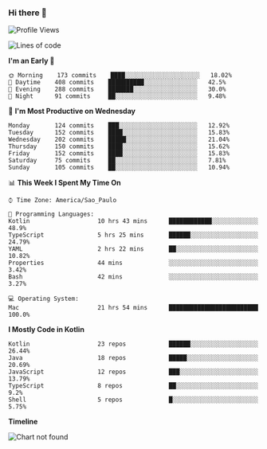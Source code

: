 ### Hi there 👋

<!--
**fernandonogueira/fernandonogueira** is a ✨ _special_ ✨ repository because its `README.md` (this file) appears on your GitHub profile.

Here are some ideas to get you started:

- 🔭 I’m currently working on ...
- 🌱 I’m currently learning ...
- 👯 I’m looking to collaborate on ...
- 🤔 I’m looking for help with ...
- 💬 Ask me about ...
- 📫 How to reach me: ...
- 😄 Pronouns: ...
- ⚡ Fun fact: ...
-->

<!--START_SECTION:waka-->
![Profile Views](http://img.shields.io/badge/Profile%20Views-0-blue)

![Lines of code](https://img.shields.io/badge/From%20Hello%20World%20I%27ve%20Written-5.8%20million%20lines%20of%20code-blue)

**I'm an Early 🐤** 

```text
🌞 Morning    173 commits    ████░░░░░░░░░░░░░░░░░░░░░   18.02% 
🌆 Daytime    408 commits    ██████████░░░░░░░░░░░░░░░   42.5% 
🌃 Evening    288 commits    ███████░░░░░░░░░░░░░░░░░░   30.0% 
🌙 Night      91 commits     ██░░░░░░░░░░░░░░░░░░░░░░░   9.48%

```
📅 **I'm Most Productive on Wednesday** 

```text
Monday       124 commits    ███░░░░░░░░░░░░░░░░░░░░░░   12.92% 
Tuesday      152 commits    ████░░░░░░░░░░░░░░░░░░░░░   15.83% 
Wednesday    202 commits    █████░░░░░░░░░░░░░░░░░░░░   21.04% 
Thursday     150 commits    ████░░░░░░░░░░░░░░░░░░░░░   15.62% 
Friday       152 commits    ████░░░░░░░░░░░░░░░░░░░░░   15.83% 
Saturday     75 commits     ██░░░░░░░░░░░░░░░░░░░░░░░   7.81% 
Sunday       105 commits    ██░░░░░░░░░░░░░░░░░░░░░░░   10.94%

```


📊 **This Week I Spent My Time On** 

```text
⌚︎ Time Zone: America/Sao_Paulo

💬 Programming Languages: 
Kotlin                   10 hrs 43 mins      ████████████░░░░░░░░░░░░░   48.9% 
TypeScript               5 hrs 25 mins       ██████░░░░░░░░░░░░░░░░░░░   24.79% 
YAML                     2 hrs 22 mins       ██░░░░░░░░░░░░░░░░░░░░░░░   10.82% 
Properties               44 mins             ░░░░░░░░░░░░░░░░░░░░░░░░░   3.42% 
Bash                     42 mins             ░░░░░░░░░░░░░░░░░░░░░░░░░   3.27%

💻 Operating System: 
Mac                      21 hrs 54 mins      █████████████████████████   100.0%

```

**I Mostly Code in Kotlin** 

```text
Kotlin                   23 repos            ██████░░░░░░░░░░░░░░░░░░░   26.44% 
Java                     18 repos            █████░░░░░░░░░░░░░░░░░░░░   20.69% 
JavaScript               12 repos            ███░░░░░░░░░░░░░░░░░░░░░░   13.79% 
TypeScript               8 repos             ██░░░░░░░░░░░░░░░░░░░░░░░   9.2% 
Shell                    5 repos             █░░░░░░░░░░░░░░░░░░░░░░░░   5.75%

```


**Timeline**

![Chart not found](https://raw.githubusercontent.com/fernandonogueira/fernandonogueira/master/charts/bar_graph.png) 


<!--END_SECTION:waka-->
